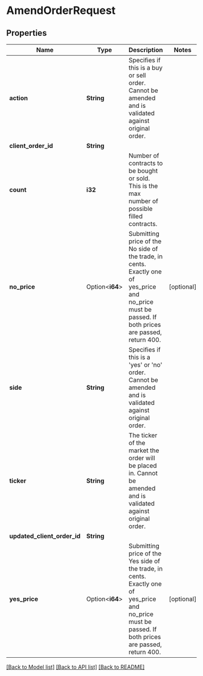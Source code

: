 # AmendOrderRequest

## Properties

Name | Type | Description | Notes
------------ | ------------- | ------------- | -------------
**action** | **String** | Specifies if this is a buy or sell order. Cannot be amended and is validated against original order. | 
**client_order_id** | **String** |  | 
**count** | **i32** | Number of contracts to be bought or sold. This is the max number of possible filled contracts. | 
**no_price** | Option<**i64**> | Submitting price of the No side of the trade, in cents. Exactly one of yes_price and no_price must be passed. If both prices are passed, return 400. | [optional]
**side** | **String** | Specifies if this is a 'yes' or 'no' order. Cannot be amended and is validated against original order. | 
**ticker** | **String** | The ticker of the market the order will be placed in. Cannot be amended and is validated against original order. | 
**updated_client_order_id** | **String** |  | 
**yes_price** | Option<**i64**> | Submitting price of the Yes side of the trade, in cents. Exactly one of yes_price and no_price must be passed. If both prices are passed, return 400. | [optional]

[[Back to Model list]](../README.md#documentation-for-models) [[Back to API list]](../README.md#documentation-for-api-endpoints) [[Back to README]](../README.md)


